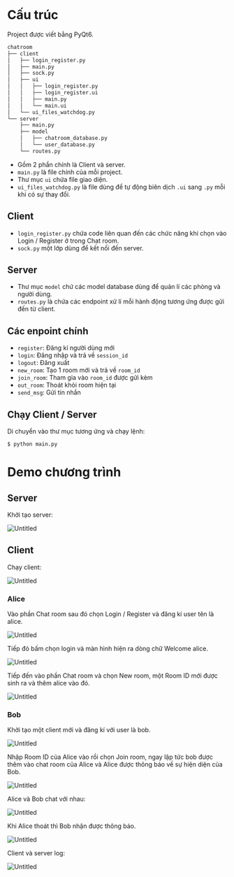 # Cấu trúc

Project được viết bằng PyQt6.

```bash
chatroom
├── client
│   ├── login_register.py
│   ├── main.py
│   ├── sock.py
│   ├── ui
│   │   ├── login_register.py
│   │   ├── login_register.ui
│   │   ├── main.py
│   │   └── main.ui
│   └── ui_files_watchdog.py
└── server
    ├── main.py
    ├── model
    │   ├── chatroom_database.py
    │   └── user_database.py
    └── routes.py
```

- Gồm 2 phần chính là Client và server.
- `main.py` là file chính của mỗi project.
- Thư mục `ui` chứa file giao diện.
- `ui_files_watchdog.py` là file dùng để tự động biên dịch `.ui` sang `.py` mỗi khi có sự thay đổi.

## Client

- `login_register.py` chứa code liên quan đến các chức năng khi chọn vào Login / Register ở trong Chat room.
- `sock.py` một lớp dùng để kết nối đến server.

## Server

- Thư mục `model` chứ các model database dùng để quản lí các phòng và người dùng.
- `routes.py` là chứa các endpoint xử lí mỗi hành động tương ứng được gửi đến từ client.

## Các enpoint chính

- `register`: Đăng kí người dùng mới
- `login`: Đăng nhập và trả về `session_id`
- `logout`: Đăng xuất
- `new_room`: Tạo 1 room mới và trả về `room_id`
- `join_room`: Tham gia vào `room_id` được gửi kèm
- `out_room`: Thoát khỏi room hiện tại
- `send_msg`: Gửi tin nhắn

## Chạy Client / Server

Di chuyển vào thư mục tương ứng và chạy lệnh:

```bash
$ python main.py
```

# Demo chương trình

## Server

Khởi tạo server:

![Untitled](images/Untitled.png)

## Client

Chạy client:

![Untitled](images/Untitled%201.png)

### Alice

Vào phần Chat room sau đó chọn Login / Register và đăng kí user tên là alice.

![Untitled](images/Untitled%202.png)

Tiếp đó bấm chọn login và màn hình hiện ra dòng chữ Welcome alice.

![Untitled](images/Untitled%203.png)

Tiếp đến vào phần Chat room và chọn New room, một Room ID mới được sinh ra và thêm alice vào đó.

![Untitled](images/Untitled%204.png)

### Bob

Khởi tạo một client mới và đăng kí với user là bob.

![Untitled](images/Untitled%205.png)

Nhập Room ID của Alice vào rồi chọn Join room, ngay lập tức bob được thêm vào chat room của Alice và Alice được thông báo về sự hiện diện của Bob.

![Untitled](images/Untitled%206.png)

Alice và Bob chat với nhau:

![Untitled](images/Untitled%207.png)

Khi Alice thoát thì Bob nhận được thông báo.

![Untitled](images/Untitled%208.png)

Client và server log:

![Untitled](images/Untitled%209.png)
